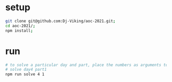 # setup

```sh
git clone git@github.com:Dj-Viking/aoc-2021.git;
cd aoc-2021/;
npm install;
```

# run
```sh
# to solve a particular day and part, place the numbers as arguments to the shell script
# solve day4 part1
npm run solve 4 1
```


